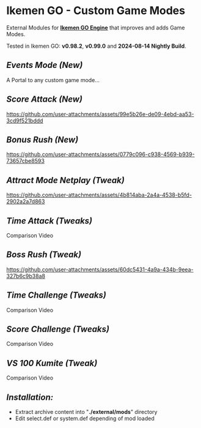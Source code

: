 # Ikemen GO - Custom Game Modes

External Modules for [**Ikemen GO Engine**](https://github.com/ikemen-engine/Ikemen-GO) that improves and adds Game Modes.

Tested in Ikemen GO: **v0.98.2**, **v0.99.0** and **2024-08-14 Nightly Build**.

##  _Events Mode (New)_
A Portal to any custom game mode...

##  _Score Attack (New)_
https://github.com/user-attachments/assets/99e5b26e-de09-4ebd-aa53-3cd9f521bddd

##  _Bonus Rush (New)_
https://github.com/user-attachments/assets/0779c096-c938-4569-b939-73657cbe8593

## _Attract Mode Netplay (Tweak)_
https://github.com/user-attachments/assets/4b814aba-2a4a-4538-b5fd-2902a2a7d863

##  _Time Attack (Tweaks)_
Comparison Video

##  _Boss Rush (Tweak)_
https://github.com/user-attachments/assets/60dc5431-4a9a-434b-9eea-327b6c9b38a8

##  _Time Challenge (Tweaks)_
Comparison Video

##  _Score Challenge (Tweaks)_
Comparison Video

##  _VS 100 Kumite (Tweak)_
Comparison Video

##  _Installation:_
- Extract archive content into "**./external/mods**" directory
- Edit select.def or system.def depending of mod loaded
